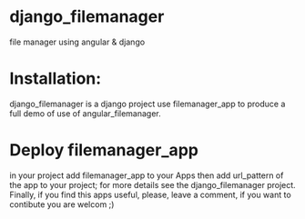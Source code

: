 # django_filemanager
file manager using angular &amp; django

# Installation:
django_filemanager is a django project use filemanager_app to produce a full demo of use of angular_filemanager.

# Deploy filemanager_app

in your project add filemanager_app to your Apps then add url_pattern of the app to your project; for more details see the django_filemanager project.
Finally, if you find this apps useful, please, leave a comment, if you want to contibute you are welcom ;)